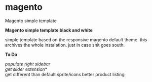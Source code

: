 # magento
Magento simple template
  
  
  
**Magento simple template black and white**   
  
simple template based on the responsive magento default theme.
this archives the whole instalation. just in case shit goes south.
  
  
**To Do**  
  
*populate right sidebar*  
*get slider extension**  
get different than default sprite/icons
better product listing
